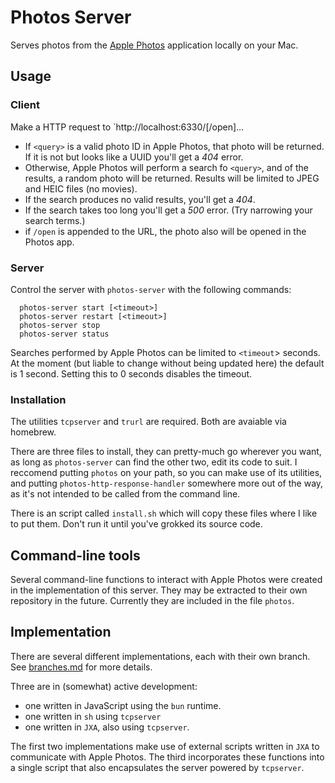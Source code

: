 # Photos Server

Serves photos from the [Apple
Photos](https://apps.apple.com/app/photos/id1584215428) application
locally on your Mac.

## Usage

### Client

Make a HTTP request to `http://localhost:6330/<query>[/open]...

- If `<query>` is a valid photo ID in Apple Photos, that photo will be
  returned. If it is not but looks like a UUID you'll get a _404_ error.
- Otherwise, Apple Photos will perform a search fo `<query>`, and of the
  results, a random photo will be returned. Results will be limited to
  JPEG and HEIC files (no movies).
- If the search produces no valid results, you'll get a _404_.
- If the search takes too long you'll get a _500_ error. (Try narrowing
  your search terms.)
- if `/open` is appended to the URL, the photo also will be opened in
  the Photos app.

### Server

Control the server with `photos-server` with the following commands:

```
  photos-server start [<timeout>]
  photos-server restart [<timeout>]
  photos-server stop
  photos-server status
```

Searches performed by Apple Photos can be limited to `<timeout`>
seconds. At the moment (but liable to change without being updated here)
the default is 1 second. Setting this to 0 seconds disables the timeout.

### Installation

The utilities `tcpserver` and `trurl` are required. Both are avaiable
via homebrew.

There are three files to install, they can pretty-much go wherever you
want, as long as `photos-server` can find the other two, edit its code
to suit. I reccomend putting `photos` on your path, so you can make use
of its utilities, and putting `photos-http-response-handler` somewhere
more out of the way, as it's not intended to be called from the command
line.

There is an script called `install.sh` which will copy these files where
I like to put them. Don't run it until you've grokked its source code.

## Command-line tools

Several command-line functions to interact with Apple Photos were
created in the implementation of this server. They may be extracted to
their own repository in the future. Currently they are included in the
file `photos`.

## Implementation

There are several different implementations, each with their own branch.
See [branches.md](./branches.md) for more details.

Three are in (somewhat) active development:

- one written in JavaScript using the `bun` runtime.
- one written in `sh` using `tcpserver`
- one written in `JXA`, also using `tcpserver`.

The first two implementations make use of external scripts written in
`JXA` to communicate with Apple Photos. The third incorporates these
functions into a single script that also encapsulates the server powered
by `tcpserver`.

